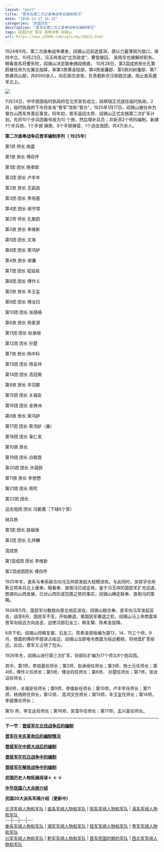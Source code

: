 ```yaml
---
layout: "post"
title: "晋军在第二次之直奉战争后编制情况"
date: "2018-12-17 16:15"
categories: "民国历史"
description: "晋军在第二次之直奉战争后编制情况"
tags: 民国历史 晋军 直奉战争 阎锡山
url: https://www.y5000.com/zgls/mg/26612.html
---
```






1924年9月，第二次直奉战争爆发，阎锡山见前途莫测，便以力量薄弱为借口，保持中立。10月23日，冯玉祥发动“北京政变”，曹锟被囚，
吴佩孚也被解除职务。眼看直系将要失败，阎锡山决定联奉拥段倒直。
10月28日，第3混成旅旅长孔繁蔚被任命为左翼总指挥，率第3旅黄金桂部、第4旅谢濂部、第5旅刘树藩部、第7旅龚凤山部，共6000余人，向石家庄进发，负责截断京汉铁路交通，阻止直系援军北上。

![](https://img.y5000.com/uploads/allimg/171211/8-1G211092205532.jpg)

11月24日，中华民国临时执政府在北京宣告成立，段棋瑞正式就任临时执政。2月，临时执政府下令将各省“督军”改称“督办”，1925年1月17日，阎锡山被任命为督办山西军务善后事宜。同年初，晋军返回太原，阎锡山正式实施第二次扩军计划。先将10个步兵团番号改为10
个旅，然后增补兵员；并新添2个师的编制，新建1个步兵旅、1个手掷 弹旅、9个手掷弹营、1个迫击炮团，共4万余人。

**第二次直奉战争后晋军编制序列（ 1925年）**

第1师 师长 商震

第1旅 旅长 傅存怀

第1团 团长 杨孝欧

第2团 团长 卢丰年

第2旅 旅长 王嗣昌

第3团 团长 李培基

第4团 团长 侯守常

第2师 师长 孔繁蔚

第3旅 旅长 李维新

第5团 团长 文海

第6团 团长 荣鸿胪

第4旅 旅长 谢濂

第7团 团长 程延栋

第8团 团长 傅作义

第5旅 旅长 丰玉玺

第9团 团长 傅汝钧

第10团 团长 张荫梧

第6旅 旅长 杨爱源

第11团 团长 赵承绶

第12团 团长 孙楚

第7旅 旅长 杨中科

第13团 团长 杨呈祥

第14团 团长 高冠南

第8旅 旅长 丰羽鹏

第15团 团长 关福安

第16团 团长 金铸洲

第9旅 旅长 荣鸿胪

第17团 团长 荣鸿胪（兼）

第18团 团长 辜仁发

第10旅 旅长

第19团 团长 白毓晋

第20团 团长 许晟蔚

第11旅 旅长 李徳懋

第21团 团长 周玳

第22团 团长

迫击炮团 团长 冯鹏翥（下辖6个营）

骑兵旅

第1团 团长 路福保

第2团 团长 孔祥麟

混成旅

第1混成团 团长 李维新

第2混成团团长 傅存怀

1925年冬，直系与奉系联合向冯玉祥部发起大规模进攻。与此同时，吴佩孚也命靳云鹗率兵北上援奉。眼看奉、直倒冯已成定局，鉴于冯玉祥的国民军扩充迅速，图谋向山西发展，已对山西形成包围之势的事实，阎锡山确定联奉、直倒冯的策略。

1926年5月，国民军分数路向晋北地区进攻。阎锡山联合奉、直军向冯军发起反击，战至8月，国民军不支，开始撤退，乘国民军撤退之机，阎锡山马上命商震率晋军向绥远方向追击，迫使冯部石友三、韩复榘、陈希圣投降。

8月下旬，阎锡山将韩复榘、石友三、陈希圣部收编为第13、14、15三个师。9月，商震的傅存怀部进占绥远，阎锡山当即电令商震为绥远都统，将地盘扩至绥远。此后，晋军又占领了包头。

1926年冬，阎锡山进行第三次扩军，将部队扩编为17个师又8个炮兵团。

其中，第1师，李培基任师长；第2师，赵承绶任师长；第3师，杨士元任师长；第4师，傅作义任师长；第5师，傅汝钧任师长；第6师，
孙楚任师长；第7师，张会诏任师长；

第8师，关福安任师长；第9师，李维新任师长；第10师，卢丰年任师长；第11师，杨效欧任师长，第12师，
高鸿文任师长；第13师，丰玉玺任师长；第14师，李服膺任师长；

第15 师，李生达任师长；第16师，吴藻华任师长：第17师，孟兴富任师长。

* * *

**下一节：[晋绥军在北伐战争后的编制](https://www.y5000.com/zgls/mg/26614.html)**

**[晋军在辛亥革命后的编制情况](https://www.y5000.com/zgls/mg/26611.html)**

**[晋绥军在中原大战后的编制](https://www.y5000.com/zgls/mg/26616.html)**

**[晋绥军在抗日战争中的编制](https://www.y5000.com/zgls/mg/26617.html)**

**[晋绥军在解放战争中的编制](https://www.y5000.com/zgls/mg/26619.html)**

**民国历史人物拓展阅读↓** **↓** **↓**

**[中华民国八大总统介绍](https://www.y5000.com/zgls/mrzj/26536.html)**

**民国20大派系军阀介绍（更新中）**

[ 北洋军阀人物和军队](https://www.y5000.com/zgls/mrzj/26568.html) |
[直系军阀人物和军队](https://www.y5000.com/zgls/mrzj/26575.html) |
[皖系军阀人物和军队](https://www.y5000.com/zgls/mrzj/26571.html) |
[滇系军阀人物和军队](https://www.y5000.com/zgls/mrzj/26581.html)  
---|---|---|---  
[奉系军阀人物和军队](https://www.y5000.com/zgls/mrzj/26579.html) |
[湘军军阀人物和军队](https://www.y5000.com/zgls/mrzj/26593.html) |
[桂军军阀人物和军队](https://www.y5000.com/zgls/mg/26600.html) |
[粤军军阀人物和军队](https://www.y5000.com/zgls/mg/26605.html)  
[川军军阀人物和军队](https://www.y5000.com/zgls/mrzj/26585.html) |
[黔军军阀人物和军队](https://www.y5000.com/zgls/mg/26608.html) |
[晋军民国时期的军队](https://www.y5000.com/zgls/mg/26610.html) |
[西北军军阀人物和军队](https://www.y5000.com/zgls/mg/26635.html)

